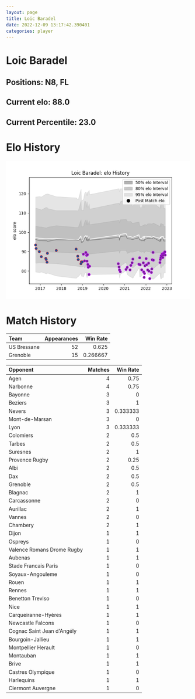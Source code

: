 ```yaml
---  
layout: page  
title: Loic Baradel  
date: 2022-12-09 13:17:42.390401  
categories: player  
---
```

# Loic Baradel

## Positions: N8, FL

## Current elo: 88.0

## Current Percentile: 23.0

# Elo History


![elo history](history_LoicBaradel.png)
# Match History


| Team        |   Appearances |   Win Rate |
|:------------|--------------:|-----------:|
| US Bressane |            52 |   0.625    |
| Grenoble    |            15 |   0.266667 |

| Opponent                   |   Matches |   Win Rate |
|:---------------------------|----------:|-----------:|
| Agen                       |         4 |   0.75     |
| Narbonne                   |         4 |   0.75     |
| Bayonne                    |         3 |   0        |
| Beziers                    |         3 |   1        |
| Nevers                     |         3 |   0.333333 |
| Mont-de-Marsan             |         3 |   0        |
| Lyon                       |         3 |   0.333333 |
| Colomiers                  |         2 |   0.5      |
| Tarbes                     |         2 |   0.5      |
| Suresnes                   |         2 |   1        |
| Provence Rugby             |         2 |   0.25     |
| Albi                       |         2 |   0.5      |
| Dax                        |         2 |   0.5      |
| Grenoble                   |         2 |   0.5      |
| Blagnac                    |         2 |   1        |
| Carcassonne                |         2 |   0        |
| Aurillac                   |         2 |   1        |
| Vannes                     |         2 |   0        |
| Chambery                   |         2 |   1        |
| Dijon                      |         1 |   1        |
| Ospreys                    |         1 |   0        |
| Valence Romans Drome Rugby |         1 |   1        |
| Aubenas                    |         1 |   1        |
| Stade Francais Paris       |         1 |   0        |
| Soyaux-Angouleme           |         1 |   0        |
| Rouen                      |         1 |   1        |
| Rennes                     |         1 |   1        |
| Benetton Treviso           |         1 |   0        |
| Nice                       |         1 |   1        |
| Carqueiranne-Hyères        |         1 |   1        |
| Newcastle Falcons          |         1 |   0        |
| Cognac Saint Jean d'Angély |         1 |   1        |
| Bourgoin-Jallieu           |         1 |   1        |
| Montpellier Herault        |         1 |   0        |
| Montauban                  |         1 |   1        |
| Brive                      |         1 |   1        |
| Castres Olympique          |         1 |   0        |
| Harlequins                 |         1 |   1        |
| Clermont Auvergne          |         1 |   0        |